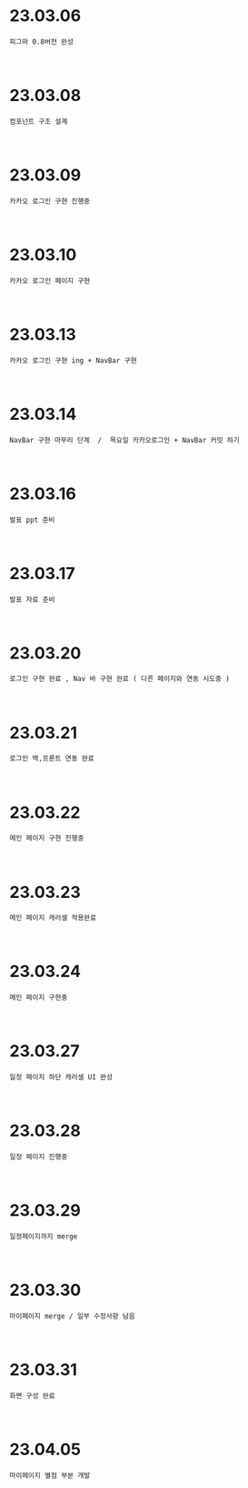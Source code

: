 # 23.03.06

```
피그마 0.8버전 완성
```

<br/>

# 23.03.08

```
컴포넌트 구조 설계
```

<br/>

# 23.03.09

```
카카오 로그인 구현 진행중 
```

<br/>

# 23.03.10

```
카카오 로그인 페이지 구현 
```

<br/>

# 23.03.13

```
카카오 로그인 구현 ing + NavBar 구현  
```

<br/>

# 23.03.14

```
NavBar 구현 마무리 단계  /  목요일 카카오로그인 + NavBar 커밋 하기 
```

<br/>

# 23.03.16 

```
발표 ppt 준비 
```

<br/>

# 23.03.17

```
발표 자료 준비 
```

<br/>

# 23.03.20

```
로그인 구현 완료 , Nav 바 구현 완료 ( 다른 페이지와 연동 시도중 )
```

<br/>

# 23.03.21

```
로그인 백,프론트 연동 완료 
```

<br/>

# 23.03.22

```
메인 페이지 구현 진행중
```

<br/>

# 23.03.23

```
메인 페이지 캐러셀 적용완료
```

<br/>

# 23.03.24

```
메인 페이지 구현중 
```

<br/>

# 23.03.27

```
일정 페이지 하단 캐러셀 UI 완성 
```

<br/>

# 23.03.28

```
일정 페이지 진행중 
```

<br/>

# 23.03.29

```
일정페이지까지 merge
```

<br/>

# 23.03.30

```
마이페이지 merge / 일부 수정사항 남음
```

<br/>

# 23.03.31

```
화면 구성 완료 
```

<br/>

# 23.04.05

```
마이페이지 별점 부분 개발
```
